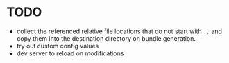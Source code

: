 # TODO

- collect the referenced relative file locations that do not start with `..` and copy them into the destination directory on bundle generation.
- try out custom config values
- dev server to reload on modifications